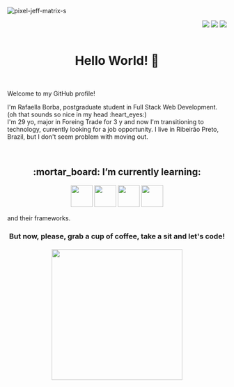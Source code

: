 
![pixel-jeff-matrix-s](https://user-images.githubusercontent.com/99276535/166554655-41470f95-a2fb-488f-8703-2b24295d4692.gif)

<div align="right">
<a href="https://instagram.com/rafaellaborba" target="_blank"><img src="https://img.shields.io/badge/-Instagram-%23E4405F?style=for-the-badge&logo=instagram&logoColor=white" target="_blank"></a>
<a href = "mailto://rafaellavborba@gmail.com"><img src="https://img.shields.io/badge/Gmail-D14836?style=for-the-badge&logo=gmail&logoColor=white" target="_blank"></a>
<a href="https://www.linkedin.com/in/rafaella-borba" target="_blank"><img src="https://img.shields.io/badge/-LinkedIn-%230077B5?style=for-the-badge&logo=linkedin&logoColor=white" target="_blank"></a>   
</div></br>

<h1 align="center">Hello World! 👋</h1></br>
<div flex-columns>
<p>Welcome to my GitHub profile!</p>
  

  <p>I'm Rafaella Borba, postgraduate student in Full Stack Web Development.</br>
(oh that sounds so nice in my head :heart_eyes:)</br>
I'm 29 yo, major in Foreing Trade for 3 y and now I'm transitioning to technology, currently looking for a job opportunity. I live in Ribeirão Preto, Brazil,
but I don't seem problem with moving out.
</p></br></div>



<h2 align="center">:mortar_board: I’m currently learning:</h2>
<p align="center">
<img src="https://cdn.jsdelivr.net/gh/devicons/devicon/icons/php/php-plain.svg" width="50" height="50"/> <img src="https://cdn.jsdelivr.net/gh/devicons/devicon/icons/java/java-original.svg" width="50" height="50"/>  <img src="https://cdn.jsdelivr.net/gh/devicons/devicon/icons/javascript/javascript-original.svg" width="50" height="50" /> <img src="https://cdn.jsdelivr.net/gh/devicons/devicon/icons/typescript/typescript-original.svg" width="50" height="50" /></p>


and their frameworks.




<h3 align="center" >But now, please, grab a cup of coffee, take a sit and let's code! </br></br><img src="https://user-images.githubusercontent.com/99276535/166556133-976f1928-0f78-4861-be3a-dd7d8867b4e6.gif" width="300" height="300"></h3>


<!--
**rafaellavborba/rafaellavborba** is a ✨ _special_ ✨ repository because its `README.md` (this file) appears on your GitHub profile.

Here are some ideas to get you started:

- 🔭 I’m currently working on ...
- 🌱 I’m currently learning ...
- 👯 I’m looking to collaborate on ...
- 🤔 I’m looking for help with ...
- 💬 Ask me about ...
- 📫 How to reach me: ...
- 😄 Pronouns: ...
- ⚡ Fun fact: ...
-->
